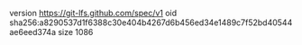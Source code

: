 version https://git-lfs.github.com/spec/v1
oid sha256:a8290537d1f6388c30e404b4267d6b456ed34e1489c7f52bd40544ae6eed374a
size 1086

